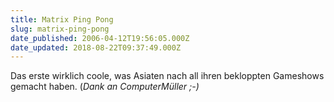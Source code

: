 ```yaml
---
title: Matrix Ping Pong
slug: matrix-ping-pong
date_published: 2006-04-12T19:56:05.000Z
date_updated: 2018-08-22T09:37:49.000Z
---
```


Das erste wirklich coole, was Asiaten nach all ihren bekloppten Gameshows gemacht haben. 
(*Dank an ComputerMüller ;-)*
